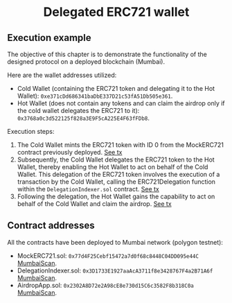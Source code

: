 # <h1 align="center"> Delegated ERC721 wallet </h1>

## Execution example
The objective of this chapter is to demonstrate the functionality of the designed protocol on a deployed blockchain (Mumbai).

Here are the wallet addresses utilized:

- Cold Wallet (containing the ERC721 token and delegating it to the Hot Wallet): `0xe371cDd686341baDbE337D21c53fA51Db505e361`.
- Hot Wallet (does not contain any tokens and can claim the airdrop only if the cold wallet delegates the ERC721 to it): `0x3768a0c3d522125f828a3E9F5cA225E4F63fFDb8`.

Execution steps:
1. The Cold Wallet mints the ERC721 token with ID 0 from the MockERC721 contract previously deployed. [See tx](https://mumbai.polygonscan.com/tx/0x80ece190a62439e6831a14753b7f49e888efca93b72f78bc1d20e3a785aa024b)
2. Subsequently, the Cold Wallet delegates the ERC721 token to the Hot Wallet, thereby enabling the Hot Wallet to act on behalf of the Cold Wallet. This delegation of the ERC721 token involves the execution of a transaction by the Cold Wallet, calling the ERC721Delegation function within the `DelegationIndexer.sol` contract. [See tx](https://mumbai.polygonscan.com/tx/0x128f5b0b0c3a719154dcc7e9e91e256cdc2f2afab812646b9576cbc2f29b8af6)
3. Following the delegation, the Hot Wallet gains the capability to act on behalf of the Cold Wallet and claim the airdrop. [See tx](https://mumbai.polygonscan.com/tx/0xe130dac5c9b86eae4df864ce255a95fed13b0cd7a3a5ee77e1fc74686c3a931f)

## Contract addresses
All the contracts have been deployed to Mumbai network (polygon testnet):

- MockERC721.sol: `0x77d4F25Cebf15472a7d0f68c8448C04DD095e44C` [MumbaiScan](https://mumbai.polygonscan.com/address/0x77d4F25Cebf15472a7d0f68c8448C04DD095e44C).
- DelegationIndexer.sol: `0x3D1733E1927aaAcA3711f8e3428767F4a2B71A6f` [MumbaiScan](https://mumbai.polygonscan.com/address/0x3D1733E1927aaAcA3711f8e3428767F4a2B71A6f).
- AirdropApp.sol: `0x2302A8D72e2A98cE8e730d15C6c3582F8b318C0a` [MumbaiScan](https://mumbai.polygonscan.com/address/0x2302A8D72e2A98cE8e730d15C6c3582F8b318C0a).